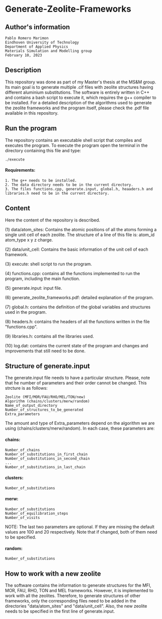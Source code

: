 # Generate-Zeolite-Frameworks

## Author's information
	Pablo Romero Marimon
	Eindhoven University of Technology
	Department of Applied Physics
	Materials Simulation and Modelling group
	February 10, 2023

## Description
This repository was done as part of my Master's thesis at the MS&M group. Its main goal is to generate multiple .cif files with zeolite structures having different aluminium substitutions. The software is entirely written in C++ and contains a bash script to execute it, which requires the g++ compiler to be installed. For a detailed description of the algorithms used to generate the zeolite frameworks and the program itself, please check the .pdf file available in this repository.

## Run the program
The repository contains an executable shell script that compiles and executes the program. To execute the program open the terminal in the directory containing this file and type:

	./execute
	
#### Requirements:
	
	1. The g++ needs to be installed.
	2. The data directory needs to be in the current directory.
	3. The files functions.cpp, generate.input, global.h, heaaders.h and libraries.h need to be in the current directory.

## Content
Here the content of the repository is described. 

(1) data/atom_sites: Contains the atomic positions of all the atoms forming a single unit cell of each zeolite. The structure of a line of this file is: atom_id atom_type x y z charge.

(2) data/unit_cell: Contains the basic information of the unit cell of each framework.

(3) execute: shell script to run the program.

(4) functions.cpp: contains all the functions implemented to run the program, including the main function.

(5) generate.input: input file.

(6) generate_zeolite_frameworks.pdf: detailed explanation of the program.

(7) global.h: contains the definition of the global variables and structures used in the program.

(8) headers.h: contains the headers of all the functions written in the file "functions.cpp".

(9) libraries.h: contains all the libraries used.

(10) log.dat: contains the current state of the program and changes and improvements that still need to be done.


## Structure of generate.input
The generate.input file needs to have a particular structure. Please, note that he number of parameters and their order cannot be changed. This strcture is as follows:

	Zeolite (MFI/MOR/FAU/RHO/MEL/TON/new)
	Algorithm (chains/clusters/merw/random)
	Name_of_output_directory
	Number_of_structures_to_be_generated
	Extra_parameters

The amount and type of Extra_parameters depend on the algorithm we are using (chains/clusters/merw/random). In each case, these parameters are:

#### chains:

	Number_of_chains
	Number_of_substitutions_in_first_chain
	Number_of_substitutions_in_second_chain
	...
	Number_of_substitutions_in_last_chain

#### clusters:

	Number_of_substitutions
	
#### merw:
	
	Number_of_substitutions
	Number_of_equilibration_steps
	Number_of_visits

NOTE: The last two parameters are optional. If they are missing the default values are 100 and 20 respectively. Note that if changed, both of them need to be specified.

#### random:

	Number_of_substitutions

## How to work with a new zeolite

The software contains the information to generate structures for the MFI, MOR, FAU, RHO, TON and MEL frameworks. However, it is implemented to work with all the zeolites. Therefore, to generate structures of other frameworks, only the corresponding files need to be added in the directories "data/atom_sites" and "data/unit_cell". Also, the new zeolite needs to be specified in the first line of generate.input.
